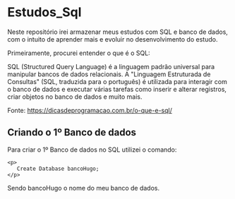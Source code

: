 # Estudos_Sql

Neste repositório irei armazenar meus estudos com SQL e banco de dados, com o intuito de aprender mais e evoluir no desenvolvimento do estudo.


Primeiramente, procurei  entender o que é o SQL: 

SQL (Structured Query Language) é a linguagem padrão universal para manipular bancos de dados relacionais. A "Linguagem Estruturada de Consultas" (SQL, traduzida para o português) é utilizada para interagir com o banco de dados e executar várias tarefas como inserir e alterar registros, criar objetos no banco de dados e muito mais.

Fonte: https://dicasdeprogramacao.com.br/o-que-e-sql/

## Criando o 1º Banco de dados

Para criar o 1º Banco de dados no SQL utilizei o comando: 
 
    <p>
       Create Database bancoHugo; 
    </p>
    
 Sendo bancoHugo o nome do meu banco de dados.
 
 
